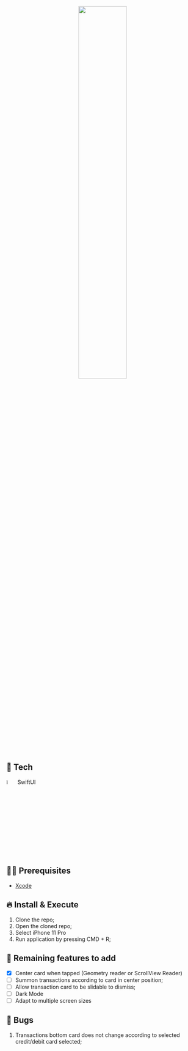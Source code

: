 <p align="center">
  <img src="https://github.com/Fimba-Code/CardMotion-SwiftUI/blob/master/Card%20Motion/Video%20Asset/ezgif.com-video-to-gif.gif" width="50%" height="50%"/>
</p>

## 🚀 Tech

<div>
<img src="https://external-content.duckduckgo.com/iu/?u=https%3A%2F%2F2.bp.blogspot.com%2F-j6GnzMTBe4w%2FXQcSyjNPHLI%2FAAAAAAAAc3I%2FBGKE5e_83-gcpFVYRtXH9MVsBIJSEyjBACLcBGAs%2Fs1600%2FSwiftUI.png&f=1&nofb=1" width="5%" height="5%"> SwiftUI
</div>


## ✋🏻 Prerequisites

- [Xcode](https://developer.apple.com/xcode/)


## 🔥 Install & Execute

1. Clone the repo;
2. Open the cloned repo;
3. Select iPhone 11 Pro
4. Run application by pressing CMD + R;
  
## 📝 Remaining features to add

- [x] Center card when tapped (Geometry reader or ScrollView Reader)
- [ ]  Summon transactions according to card in center position;
- [ ] Allow transaction card to be slidable to dismiss;
- [ ] Dark Mode
- [ ] Adapt to multiple screen sizes

## 🦟 Bugs
1. Transactions bottom card does not change according to selected credit/debit card selected;
